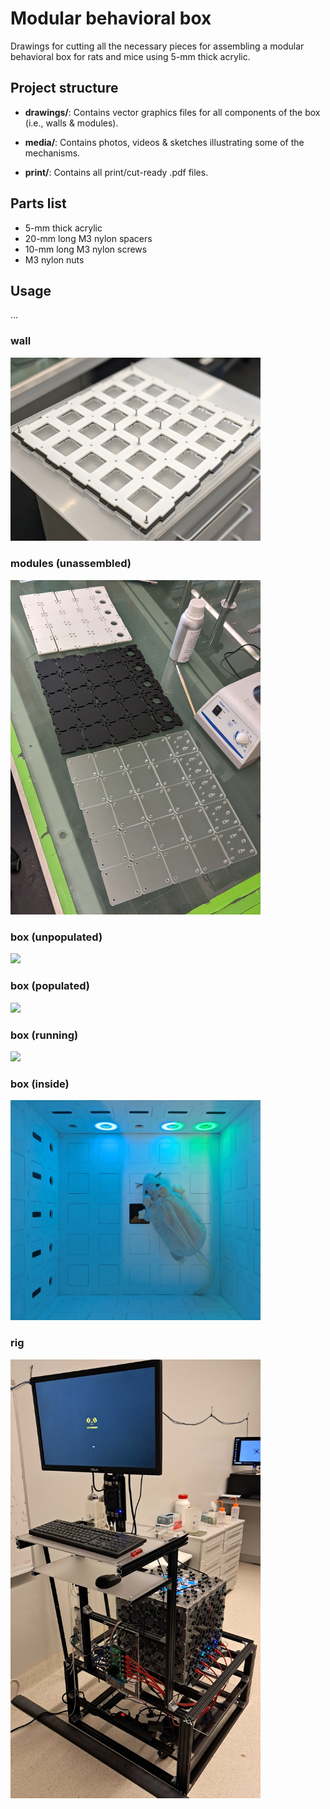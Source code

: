 # Modular behavioral box
Drawings for cutting all the necessary pieces for assembling a modular behavioral box for rats and mice using 5-mm thick acrylic.

## Project structure

- **drawings/**: Contains vector graphics files for all components of the box (i.e., walls & modules).
  
- **media/**: Contains photos, videos & sketches illustrating some of the mechanisms.
  
- **print/**: Contains all print/cut-ready .pdf files.

## Parts list
- 5-mm thick acrylic
- 20-mm long M3 nylon spacers
- 10-mm long M3 nylon screws
- M3 nylon nuts

## Usage
...

### wall
<img src = "media/photos/wall.jpg" width="400">

### modules (unassembled)
<img src = "media/photos/modules.jpg" width="400">

### box (unpopulated)
<img src = "media/photos/unpopulated.jpg" width="400">

### box (populated)
<img src = "media/photos/populated.jpg" width="400">

### box (running)
<img src = "media/photos/running.jpg" width="400">

### box (inside)
<img src = "media/photos/inside.jpg" width="400">

### rig
<img src = "media/photos/rig.jpg" width="400">
